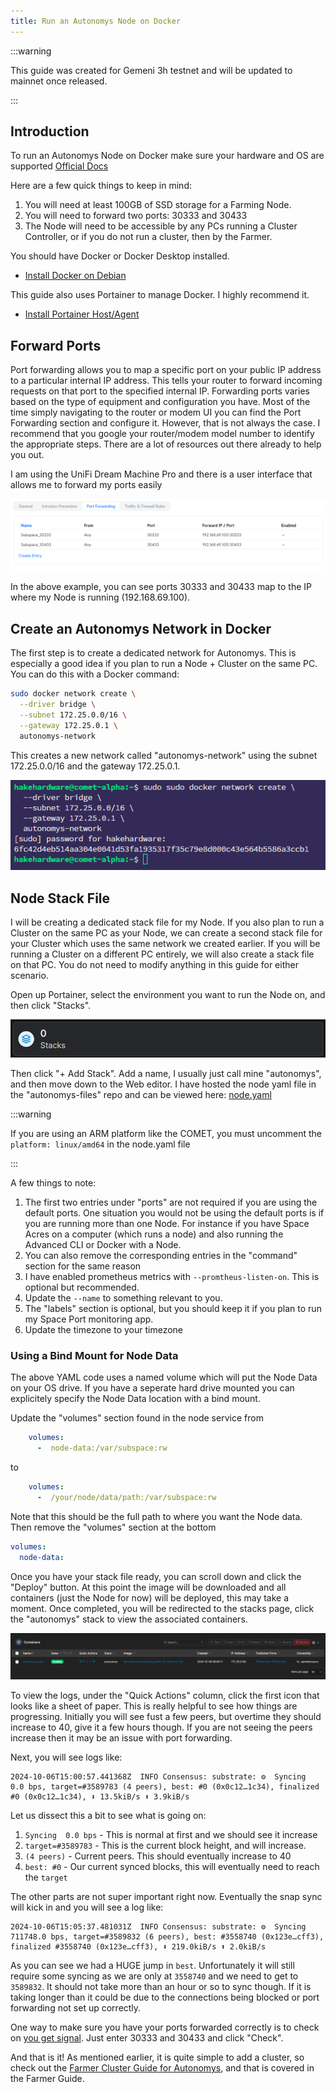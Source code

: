 ```yaml
---
title: Run an Autonomys Node on Docker
---
```


:::warning

This guide was created for Gemeni 3h testnet and will be updated to mainnet once released.

:::

## Introduction
To run an Autonomys Node on Docker make sure your hardware and OS are supported [Official Docs](https://docs.autonomys.xyz/docs/farming-&-staking/farming/intro#operating-system)

Here are a few quick things to keep in mind:
1. You will need at least 100GB of SSD storage for a Farming Node.
1. You will need to forward two ports: 30333 and 30433
1. The Node will need to be accessible by any PCs running a Cluster Controller, or if you do not run a cluster, then by the Farmer.

You should have Docker or Docker Desktop installed. 
* [Install Docker on Debian](https://hakehardware.github.io/docs/guides/linux/install-docker-debian)

This guide also uses Portainer to manage Docker. I highly recommend it.
* [Install Portainer Host/Agent](https://hakehardware.github.io/docs/guides/linux/install-portainer-host-agent)

## Forward Ports
Port forwarding allows you to map a specific port on your public IP address to a particular internal IP address. This tells your router to forward incoming requests on that port to the specified internal IP. Forwarding ports varies based on the type of equipment and configuration you have. Most of the time simply navigating to the router or modem UI you can find the Port Forwarding section and configure it. However, that is not always the case. I recommend that you google your router/modem model number to identify the appropriate steps. There are a lot of resources out there already to help you out. 

I am using the UniFi Dream Machine Pro and there is a user interface that allows me to forward my ports easily

![Port Forward](/img/docker-node-autonomys/dream_machine_port_forward.png)

In the above example, you can see ports 30333 and 30433 map to the IP where my Node is running (192.168.69.100).

## Create an Autonomys Network in Docker
The first step is to create a dedicated network for Autonomys. This is especially a good idea if you plan to run a Node + Cluster on the same PC. You can do this with a Docker command:

```bash
sudo docker network create \
  --driver bridge \
  --subnet 172.25.0.0/16 \
  --gateway 172.25.0.1 \
  autonomys-network
```

This creates a new network called "autonomys-network" using the subnet 172.25.0.0/16 and the gateway 172.25.0.1.

![Network Create](/img/docker-node-autonomys/network-create.png)

## Node Stack File

I will be creating a dedicated stack file for my Node. If you also plan to run a Cluster on the same PC as your Node, we can create a second stack file for your Cluster which uses the same network we created earlier. If you will be running a Cluster on a different PC entirely, we will also create a stack file on that PC. You do not need to modify anything in this guide for either scenario.

Open up Portainer, select the environment you want to run the Node on, and then click "Stacks".

![Network Create](/img/docker-node-autonomys/stacks.png)

Then click "+ Add Stack". Add a name, I usually just call mine "autonomys", and then move down to the Web editor. I have hosted the node yaml file in the "autonomys-files" repo and can be viewed here: [node.yaml](https://github.com/hakehardware/autonomys_files/blob/main/node.yaml)

:::warning

If you are using an ARM platform like the COMET, you must uncomment the `platform: linux/amd64` in the node.yaml file

:::

A few things to note:
1. The first two entries under "ports" are not required if you are using the default ports. One situation you would not be using the default ports is if you are running more than one Node. For instance if you have Space Acres on a computer (which runs a node) and also running the Advanced CLI or Docker with a Node.
1. You can also remove the corresponding entries in the "command" section for the same reason
1. I have enabled prometheus metrics with `--promtheus-listen-on`. This is optional but recommended.
1. Update the `--name` to something relevant to you.
1. The "labels" section is optional, but you should keep it if you plan to run my Space Port monitoring app.
1. Update the timezone to your timezone

### Using a Bind Mount for Node Data
The above YAML code uses a named volume which will put the Node Data on your OS drive. If you have a seperate hard drive mounted you can explicitely specify the Node Data location with a bind mount.

Update the "volumes" section found in the node service from
```yaml
    volumes:
      -  node-data:/var/subspace:rw
```

to

```yaml
    volumes:
      -  /your/node/data/path:/var/subspace:rw
```

Note that this should be the full path to where you want the Node data. Then remove the "volumes" section at the bottom

```yaml
volumes:
  node-data:
```

Once you have your stack file ready, you can scroll down and click the "Deploy" button. At this point the image will be downloaded and all containers (just the Node for now) will be deployed, this may take a moment. Once completed, you will be redirected to the stacks page, click the "autonomys" stack to view the associated containers.

![Node Container](/img/docker-node-autonomys/node_container.png)

To view the logs, under the "Quick Actions" column, click the first icon that looks like a sheet of paper. This is really helpful to see how things are progressing. Initially you will see fust a few peers, but overtime they should increase to 40, give it a few hours though. If you are not seeing the peers increase then it may be an issue with port forwarding.

Next, you will see logs like:
```
2024-10-06T15:00:57.441368Z  INFO Consensus: substrate: ⚙️  Syncing  0.0 bps, target=#3589783 (4 peers), best: #0 (0x0c12…1c34), finalized #0 (0x0c12…1c34), ⬇ 13.5kiB/s ⬆ 3.9kiB/s
```

Let us dissect this a bit to see what is going on:
1. `Syncing  0.0 bps` - This is normal at first and we should see it increase
1. `target=#3589783` - This is the current block height, and will increase.
1. `(4 peers)` - Current peers. This should eventually increase to 40
1. `best: #0` - Our current synced blocks, this will eventually need to reach the `target`

The other parts are not super important right now. Eventually the snap sync will kick in and you will see a log like:

```
2024-10-06T15:05:37.481031Z  INFO Consensus: substrate: ⚙️  Syncing 711748.0 bps, target=#3589832 (6 peers), best: #3558740 (0x123e…cff3), finalized #3558740 (0x123e…cff3), ⬇ 219.0kiB/s ⬆ 2.0kiB/s
```

As you can see we had a HUGE jump in `best`. Unfortunately it will still require some syncing as we are only at `3558740` and we need to get to `3589832`. It should not take more than an hour or so to sync though. If it is taking longer than it could be due to the connections being blocked or port forwarding not set up correctly.

One way to make sure you have your ports forwarded correctly is to check on [you get signal](https://www.yougetsignal.com/tools/open-ports/). Just enter 30333 and 30433 and click "Check". 

And that is it! As mentioned earlier, it is quite simple to add a cluster, so check out the [Farmer Cluster Guide for Autonomys](https://hakehardware.github.io/docs/guides/autonomys/docker-cluster-autonomys), and that is covered in the Farmer Guide.